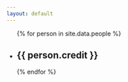 ```yaml
---
layout: default
---
```

<div>
  <ul id="credits">
    {% for person in site.data.people %}
      <li>
        <h2>
          {{ person.credit }}
        </h2>
      </li>
    {% endfor %}
  </ul>
</div>
<script type="speculationrules">
{
  "prerender": [
    {
      "source": "document",
      "where": { "href_matches": "/*\\?*#*" },
      "eagerness": "moderate"
    }
  ],
  "prefetch": [
    {
      "source": "document",
      "where": { "not": { "href_matches": "/*\\?*#*" } },
      "eagerness": "moderate"
    }
  ]
}
</script>
